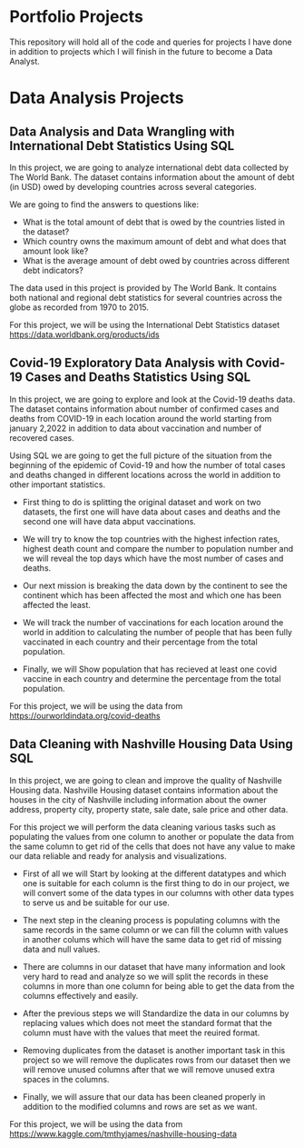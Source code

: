 # Portfolio Projects
This repository will hold all of the code and queries for projects I have done in addition to projects which I will finish in the future to become a Data Analyst.


# Data Analysis Projects


## Data Analysis and Data Wrangling with International Debt Statistics Using SQL
In this project, we are going to analyze international debt data collected by The World Bank. The dataset contains information about the amount of debt (in USD) owed by developing countries across several categories.

We are going to find the answers to questions like:
- What is the total amount of debt that is owed by the countries listed in the dataset?
- Which country owns the maximum amount of debt and what does that amount look like?
- What is the average amount of debt owed by countries across different debt indicators?

The data used in this project is provided by The World Bank. It contains both national and regional debt statistics for several countries across the globe as recorded from 1970 to 2015.

For this project, we will be using the International Debt Statistics dataset https://data.worldbank.org/products/ids


## Covid-19 Exploratory Data Analysis with Covid-19 Cases and Deaths Statistics Using SQL 
In this project, we are going to explore and look at the Covid-19 deaths data. The dataset contains information about number of confirmed cases and deaths from COVID-19 in each location around the world starting from january 2,2022 in addition to data about vaccination and number of recovered cases.

Using SQL we are going to get the full picture of the situation from the beginning of the epidemic of Covid-19 and how the number of total cases and deaths changed in different locations across the world in addition to other important statistics.

- First thing to do is splitting the original dataset and work on two datasets, the first one will have data about cases and deaths and the second one will have data abput vaccinations. 

- We will try to know the top countries with the highest infection rates, highest death count and compare the number to population number and we will reveal the top days which have the most number of cases and deaths.

- Our next mission is breaking the data down by the continent to see the continent which has been affected the most and which one has been affected the least. 

- We will track the number of vaccinations for each location around the world in addition to calculating the number of people that has been fully vaccinated in each country and their percentage from the total population.

- Finally, we will Show population that has recieved at least one covid vaccine in each country and determine the percentage from the total population.

For this project, we will be using the data from https://ourworldindata.org/covid-deaths


## Data Cleaning with Nashville Housing Data Using SQL
In this project, we are going to clean and improve the quality of Nashville Housing data. Nashville Housing dataset contains information about the houses in the city of Nashville including information about the owner address, property city, property state, sale date, sale price and other data.

For this project we will perform the data cleaning various tasks such as populating the values from one column to another or populate the data from the same column to get rid of the cells that does not have any value to make our data reliable and ready for analysis and visualizations.

- First of all we will Start by looking at the different datatypes and which one is suitable for each column is the first thing to do in our project, we will convert some of the data types in our columns with other data types to serve us and be suitable for our use.

- The next step in the cleaning process is populating columns with the same records in the same column or we can fill the column with values in another colums which will have the same data to get rid of missing data and null values.

- There are columns in our dataset that have many information and look very hard to read and analyze so we will split the records in these columns in more than one column for being able to get the data from the columns effectively and easily.

- After the previous steps we will Standardize the data in our columns by replacing values which does not meet the standard format that the column must have with the values that meet the reuired format.

- Removing duplicates from the dataset is another important task in this project so we will remove the duplicates rows from our dataset then we will remove unused columns after that we will remove unused extra spaces in the columns.

- Finally, we will assure that our data has been cleaned properly in addition to the modified columns and rows are set as we want. 

For this project, we will be using the data from https://www.kaggle.com/tmthyjames/nashville-housing-data







